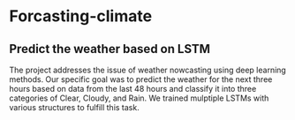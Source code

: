 # Forcasting-climate
## Predict the weather based on LSTM 
The project addresses the issue of weather nowcasting using deep learning methods. Our specific goal was to predict the weather for the next three hours based on data from the last 48 hours and classify it into three categories of Clear, Cloudy, and Rain. We trained mulptiple LSTMs with various structures to fulfill this task.
